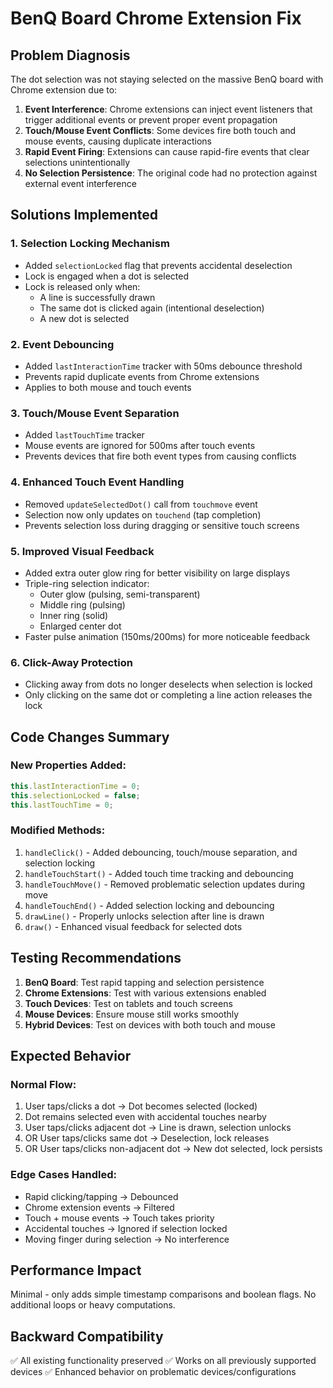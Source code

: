 # BenQ Board Chrome Extension Fix

## Problem Diagnosis
The dot selection was not staying selected on the massive BenQ board with Chrome extension due to:

1. **Event Interference**: Chrome extensions can inject event listeners that trigger additional events or prevent proper event propagation
2. **Touch/Mouse Event Conflicts**: Some devices fire both touch and mouse events, causing duplicate interactions
3. **Rapid Event Firing**: Extensions can cause rapid-fire events that clear selections unintentionally
4. **No Selection Persistence**: The original code had no protection against external event interference

## Solutions Implemented

### 1. Selection Locking Mechanism
- Added `selectionLocked` flag that prevents accidental deselection
- Lock is engaged when a dot is selected
- Lock is released only when:
  - A line is successfully drawn
  - The same dot is clicked again (intentional deselection)
  - A new dot is selected

### 2. Event Debouncing
- Added `lastInteractionTime` tracker with 50ms debounce threshold
- Prevents rapid duplicate events from Chrome extensions
- Applies to both mouse and touch events

### 3. Touch/Mouse Event Separation
- Added `lastTouchTime` tracker
- Mouse events are ignored for 500ms after touch events
- Prevents devices that fire both event types from causing conflicts

### 4. Enhanced Touch Event Handling
- Removed `updateSelectedDot()` call from `touchmove` event
- Selection now only updates on `touchend` (tap completion)
- Prevents selection loss during dragging or sensitive touch screens

### 5. Improved Visual Feedback
- Added extra outer glow ring for better visibility on large displays
- Triple-ring selection indicator:
  - Outer glow (pulsing, semi-transparent)
  - Middle ring (pulsing)
  - Inner ring (solid)
  - Enlarged center dot
- Faster pulse animation (150ms/200ms) for more noticeable feedback

### 6. Click-Away Protection
- Clicking away from dots no longer deselects when selection is locked
- Only clicking on the same dot or completing a line action releases the lock

## Code Changes Summary

### New Properties Added:
```javascript
this.lastInteractionTime = 0;
this.selectionLocked = false;
this.lastTouchTime = 0;
```

### Modified Methods:
1. `handleClick()` - Added debouncing, touch/mouse separation, and selection locking
2. `handleTouchStart()` - Added touch time tracking and debouncing
3. `handleTouchMove()` - Removed problematic selection updates during move
4. `handleTouchEnd()` - Added selection locking and debouncing
5. `drawLine()` - Properly unlocks selection after line is drawn
6. `draw()` - Enhanced visual feedback for selected dots

## Testing Recommendations

1. **BenQ Board**: Test rapid tapping and selection persistence
2. **Chrome Extensions**: Test with various extensions enabled
3. **Touch Devices**: Test on tablets and touch screens
4. **Mouse Devices**: Ensure mouse still works smoothly
5. **Hybrid Devices**: Test on devices with both touch and mouse

## Expected Behavior

### Normal Flow:
1. User taps/clicks a dot → Dot becomes selected (locked)
2. Dot remains selected even with accidental touches nearby
3. User taps/clicks adjacent dot → Line is drawn, selection unlocks
4. OR User taps/clicks same dot → Deselection, lock releases
5. OR User taps/clicks non-adjacent dot → New dot selected, lock persists

### Edge Cases Handled:
- Rapid clicking/tapping → Debounced
- Chrome extension events → Filtered
- Touch + mouse events → Touch takes priority
- Accidental touches → Ignored if selection locked
- Moving finger during selection → No interference

## Performance Impact
Minimal - only adds simple timestamp comparisons and boolean flags. No additional loops or heavy computations.

## Backward Compatibility
✅ All existing functionality preserved
✅ Works on all previously supported devices
✅ Enhanced behavior on problematic devices/configurations
